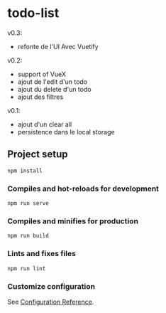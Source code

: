 # todo-list
v0.3:
- refonte de l'UI Avec Vuetify

v0.2:
- support of VueX
- ajout de l'edit d'un todo
- ajout du delete d'un todo
- ajout des filtres

v0.1: 
- ajout d'un clear all
- persistence dans le local storage

## Project setup
```
npm install
```

### Compiles and hot-reloads for development
```
npm run serve
```

### Compiles and minifies for production
```
npm run build
```

### Lints and fixes files
```
npm run lint
```

### Customize configuration
See [Configuration Reference](https://cli.vuejs.org/config/).

